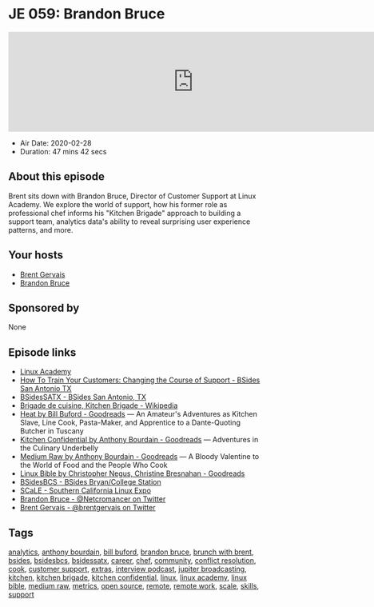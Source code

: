 # JE 059: Brandon Bruce

<iframe src="https://player.fireside.fm/v2/WTrMvATU+RUbHhuuk?theme=dark" width="740" height="200" frameborder="0" scrolling="no"></iframe>

* Air Date: 2020-02-28
* Duration: 47 mins 42 secs

## About this episode

Brent sits down with Brandon Bruce, Director of Customer Support at Linux Academy. We explore the world of support, how his former role as professional chef informs his "Kitchen Brigade" approach to building a support team, analytics data's ability to reveal surprising user experience patterns, and more.

## Your hosts
* [Brent Gervais](https://extras.show/hosts/brent)
* [Brandon Bruce](https://extras.show/guests/brandon-bruce)

## Sponsored by

None



## Episode links

  * [Linux Academy](https://linuxacademy.com/ "Linux Academy")
  * [How To Train Your Customers: Changing the Course of Support - BSides San Antonio TX](https://www.youtube.com/watch?v=tL9LOZWWFBk "How To Train Your Customers: Changing the Course of Support - BSides San Antonio TX")
  * [BSidesSATX - BSides San Antonio, TX](https://www.bsidessatx.com/ "BSidesSATX - BSides San Antonio, TX")
  * [Brigade de cuisine, Kitchen Brigade - Wikipedia](https://en.wikipedia.org/wiki/Brigade_de_cuisine "Brigade de cuisine, Kitchen Brigade - Wikipedia")
  * [Heat by Bill Buford - Goodreads](https://www.goodreads.com/book/show/139220.Heat "Heat by Bill Buford - Goodreads") — An Amateur's Adventures as Kitchen Slave, Line Cook, Pasta-Maker, and Apprentice to a Dante-Quoting Butcher in Tuscany
  * [Kitchen Confidential by Anthony Bourdain - Goodreads](https://www.goodreads.com/book/show/33313.Kitchen_Confidential "Kitchen Confidential by Anthony Bourdain - Goodreads") — Adventures in the Culinary Underbelly
  * [Medium Raw by Anthony Bourdain - Goodreads](https://www.goodreads.com/book/show/40409969-medium-raw "Medium Raw by Anthony Bourdain - Goodreads") — A Bloody Valentine to the World of Food and the People Who Cook
  * [Linux Bible by Christopher Negus, Christine Bresnahan - Goodreads](https://www.goodreads.com/book/show/13838572-linux-bible "Linux Bible by Christopher Negus, Christine Bresnahan - Goodreads")
  * [BSidesBCS - BSides Bryan/College Station](https://www.bsidesbcs.com/ "BSidesBCS - BSides Bryan/College Station")
  * [SCaLE - Southern California Linux Expo](https://www.socallinuxexpo.org/ "SCaLE - Southern California Linux Expo")
  * [Brandon Bruce - @Netcromancer on Twitter](https://twitter.com/netcromancer "Brandon Bruce - @Netcromancer on Twitter")
  * [Brent Gervais - @brentgervais on Twitter](https://twitter.com/brentgervais "Brent Gervais - @brentgervais on Twitter")



## Tags

[analytics](https://extras.show/tags/analytics), [anthony bourdain](https://extras.show/tags/anthony%20bourdain), [bill buford](https://extras.show/tags/bill%20buford), [brandon bruce](https://extras.show/tags/brandon%20bruce), [brunch with brent](https://extras.show/tags/brunch%20with%20brent), [bsides](https://extras.show/tags/bsides), [bsidesbcs](https://extras.show/tags/bsidesbcs), [bsidessatx](https://extras.show/tags/bsidessatx), [career](https://extras.show/tags/career), [chef](https://extras.show/tags/chef), [community](https://extras.show/tags/community), [conflict resolution](https://extras.show/tags/conflict%20resolution), [cook](https://extras.show/tags/cook), [customer support](https://extras.show/tags/customer%20support), [extras](https://extras.show/tags/extras), [interview podcast](https://extras.show/tags/interview%20podcast), [jupiter broadcasting](https://extras.show/tags/jupiter%20broadcasting), [kitchen](https://extras.show/tags/kitchen), [kitchen brigade](https://extras.show/tags/kitchen%20brigade), [kitchen confidential](https://extras.show/tags/kitchen%20confidential), [linux](https://extras.show/tags/linux), [linux academy](https://extras.show/tags/linux%20academy), [linux bible](https://extras.show/tags/linux%20bible), [medium raw](https://extras.show/tags/medium%20raw), [metrics](https://extras.show/tags/metrics), [open source](https://extras.show/tags/open%20source), [remote](https://extras.show/tags/remote), [remote work](https://extras.show/tags/remote%20work), [scale](https://extras.show/tags/scale), [skills](https://extras.show/tags/skills), [support](https://extras.show/tags/support)